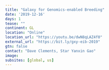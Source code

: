 ```yaml
---
title: "Galaxy for Genomics-enabled Breeding"
date: '2019-12-16'
days: 1
tease: ""
continent: GL
location: "Online"
location_url: "https://youtu.be/dwN8qLAZ4f0"
external_url: "https://bit.ly/gxy-eib-2019"
gtn: false
contact: "Dave Clements, Star Yanxin Gao"
image: 
subsites: [global, us]
---
```

